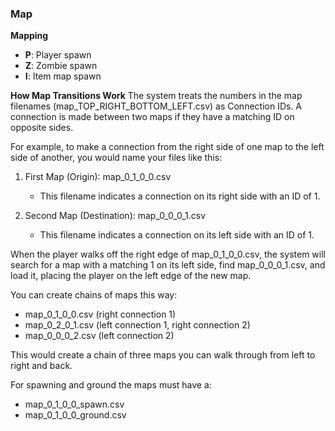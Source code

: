 ### Map

**Mapping**
- **P**: Player spawn
- **Z**: Zombie spawn
- **I**: Item map spawn

**How Map Transitions Work**
The system treats the numbers in the map filenames (map_TOP_RIGHT_BOTTOM_LEFT.csv) as Connection IDs. A connection is made between two maps if they have a matching ID on opposite sides.

For example, to make a connection from the right side of one map to the left side of another, you would name your files like this:

1. First Map (Origin): map_0_1_0_0.csv
    * This filename indicates a connection on its right side with an ID of 1.

2. Second Map (Destination): map_0_0_0_1.csv
    * This filename indicates a connection on its left side with an ID of 1.

When the player walks off the right edge of map_0_1_0_0.csv, the system will search for a map with a matching 1 on its left side, find map_0_0_0_1.csv, and load it, placing the player on the left edge of the new map.

You can create chains of maps this way:
* map_0_1_0_0.csv (right connection 1)
* map_0_2_0_1.csv (left connection 1, right connection 2)
* map_0_0_0_2.csv (left connection 2)

This would create a chain of three maps you can walk through from left to right and back.

For spawning and ground the maps must have a:
* map_0_1_0_0_spawn.csv
* map_0_1_0_0_ground.csv